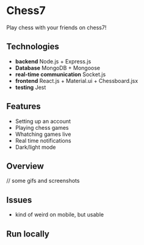 # Chess7
Play chess with your friends on chess7!

## Technologies 
* **backend** Node.js + Express.js
* **Database** MongoDB + Mongoose 
* **real-time communication** Socket.js
* **frontend** React.js + Material.ui + Chessboard.jsx
* **testing** Jest

## Features
* Setting up an account
* Playing chess games
* Whatching games live
* Real time notifications
* Dark/light mode

## Overview
// some gifs and screenshots

## Issues
* kind of weird on mobile, but usable

## Run locally